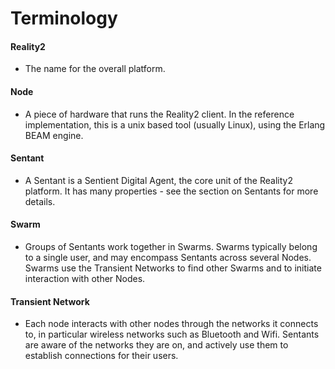 # Terminology

#### Reality2

- The name for the overall platform.

#### Node

- A piece of hardware that runs the Reality2 client.  In the reference implementation, this is a unix based tool (usually Linux), using the Erlang BEAM engine.

#### Sentant

- A Sentant is a Sentient Digital Agent, the core unit of the Reality2 platform.  It has many properties - see the section on Sentants for more details.

#### Swarm

- Groups of Sentants work together in Swarms.  Swarms typically belong to a single user, and may encompass Sentants across several Nodes.  Swarms use the Transient Networks to find other Swarms and to initiate interaction with other Nodes.

#### Transient Network

- Each node interacts with other nodes through the networks it connects to, in particular wireless networks such as Bluetooth and Wifi.  Sentants are aware of the networks they are on, and actively use them to establish connections for their users.
